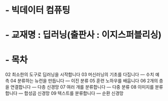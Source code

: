 # - 빅데이터 컴퓨팅
# - 교재명 : 딥러닝(출판사 : 이지스퍼블리싱)
# - 목차
02 최소한의 도구로 딥러닝을 시작합니다
03 머신러닝의 기초를 다집니다 ― 수치 예측
04 분류하는 뉴런을 만듭니다 ― 이진 분류
05 훈련 노하우를 배웁니다
06 2개의 층을 연결합니다 ― 다층 신경망 
07 여러 개를 분류합니다 ― 다중 분류 
08 이미지를 분류합니다 ― 합성곱 신경망 
09 텍스트를 분류합니다 ― 순환 신경망 
